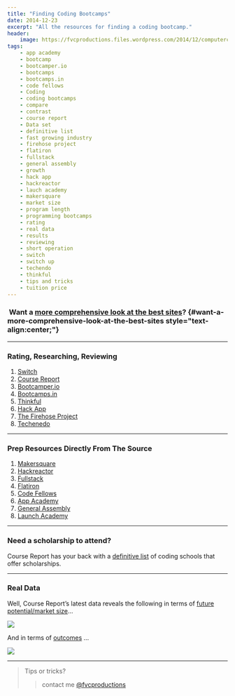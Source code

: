 ```yaml
---
title: "Finding Coding Bootcamps"
date: 2014-12-23
excerpt: "All the resources for finding a coding bootcamp."
header:
    image: https://fvcproductions.files.wordpress.com/2014/12/computercoding-xx3888-2187-0-203.jpg
tags:
    - app academy
    - bootcamp
    - bootcamper.io
    - bootcamps
    - bootcamps.in
    - code fellows
    - Coding
    - coding bootcamps
    - compare
    - contrast
    - course report
    - Data set
    - definitive list
    - fast growing industry
    - firehose project
    - flatiron
    - fullstack
    - general assembly
    - growth
    - hack app
    - hackreactor
    - lauch academy
    - makersquare
    - market size
    - program length
    - programming bootcamps
    - rating
    - real data
    - results
    - reviewing
    - short operation
    - switch
    - switch up
    - techendo
    - thinkful
    - tips and tricks
    - tuition price
---
```


###  Want a [more comprehensive look at the best sites](http://fvcproductions.com/2014/11/10/magnifying-the-bootcamp-research-experience/ "Magnifying the Bootcamp Research Experience")? {#want-a-more-comprehensive-look-at-the-best-sites style="text-align:center;"}

------------------------------------------------------------------------

### Rating, Researching, Reviewing

1.  [Switch](https://www.switchup.org/)
2.  [Course Report](https://www.coursereport.com/)
3.  [Bootcamper.io](http://bootcamper.io/)
4.  [Bootcamps.in](http://www.bootcamps.in/)
5.  [Thinkful](http://www.thinkful.com/bootcamps/)
6.  [Hack App](https://hackapp.co/)
7.  [The Firehose
    Project](http://www.thefirehoseproject.com/definitive-guide)
8.  [Techenedo](https://schools.techendo.com/leaderboard)

------------------------------------------------------------------------

### Prep Resources Directly From The Source

1.  [Makersquare](http://learn.makersquare.com/courses)
2.  [Hackreactor](http://www.hackreactor.com/prepare-for-admissions-challenge/)
3.  [Fullstack](http://www.fullstackacademy.com/interview_prep)
4.  [Flatiron](http://prework.flatironschool.com)
5.  [Code Fellows](http://fsje.codefellows.org/index.html)
6.  [App Academy](https://github.com/appacademy/prep-work)
7.  [General Assembly](https://dash.generalassemb.ly)
8.  [Launch Academy](http://www.launchacademy.com/codecabulary)

------------------------------------------------------------------------

### Need a scholarship to attend?

Course Report has your back with a [definitive
list](https://www.coursereport.com/resources/the-definitive-list-of-programming-bootcamp-scholarships)
of coding schools that offer scholarships.

------------------------------------------------------------------------

### Real Data

Well, Course Report’s latest data reveals the following in terms of
[future potential/market
size](https://www.coursereport.com/resources/course-report-bootcamp-market-size-study)…

![](https://course_report_production.s3.amazonaws.com/rich/rich_files/rich_files/167/original/infographic-20market-20size-20draft5.png)

And in terms of
[outcomes](https://www.coursereport.com/resources/course-report-bootcamp-graduate-demographics-outcomes-study)
…

![](https://course_report_production.s3.amazonaws.com/rich/rich_files/rich_files/274/original/course-20report-20survey.jpg)

------------------------------------------------------------------------

> Tips or tricks?
>
> > contact me [@fvcproductions](http://twitter.com/fvcproductions)
